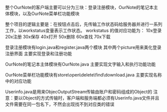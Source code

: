 整个OurNote的客户端主要可以分为三块：登录注册模块，OurNote的笔记本主体模块，以及OurNote菜单栏功能模块

整个项目的逻辑主要是：在按钮点击后，先传输工作状态码给服务器并进行一系列工作，以workstatus变量表示工作状态。
workstatus 的值对应功能为： 10x登录 20x注册 30x保存 40x打开 50x删除 60x查找 70x下载

登录注册模块有login.java和register.java两个模块
其中两个picture用来美化登录注册界面
主要实现登录和注册功能

OurNote的笔记本主体模块有OurNote.java
主要实现文字输入和执行功能功能

OurNote菜单栏功能模块有store\open\delete\find\download.java
主要实现名称中的对应功能

Userinfo.java是用来ObjecOutputStream传输由账户和密码组成的Object的
注意：要以Object的方式传输时，客户端和服务端都必须有Userinfo.java文件并且文件需要在同一包名下，不然会出现找不到对应类的错误
